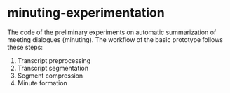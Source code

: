 # minuting-experimentation
The code of the preliminary experiments on automatic summarization of meeting dialogues (minuting). The workflow of the basic prototype follows these steps:

1. Transcript preprocessing
2. Transcript segmentation
3. Segment compression
4. Minute formation

